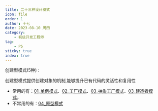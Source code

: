 ```yaml
---
title: 二十三种设计模式
icon: file
order: 1
author: 十七
date: 2023-08-10 周四
category:
	- 初级开发工程师
tag:
	- P5
sticky: true
index: true
---
```


创建型模式(5种) :

创建型模式提供创建对象的机制,能够提升已有代码的灵活性和复用性
- 常用的有：[01_单例模式](01_创建型模式/01_单例模式.md)、[02_工厂模式](01_创建型模式/02_工厂模式.md)、[03_抽象工厂模式](01_创建型模式/03_抽象工厂模式.md)、[03_建造者模式](01_创建型模式/03_建造者模式.md)。
- 不常用的有：[04_原型模式](01_创建型模式/04_原型模式.md)











